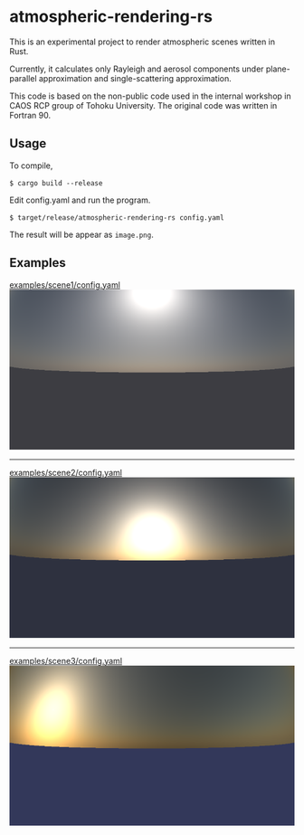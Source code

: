atmospheric-rendering-rs
===

This is an experimental project to render atmospheric scenes written in Rust.

Currently, it calculates only Rayleigh and aerosol components under plane-parallel approximation and single-scattering approximation.

This code is based on the non-public code used in the internal workshop in CAOS RCP group of Tohoku University. The original code was written in Fortran 90.

Usage
---

To compile,

    $ cargo build --release

Edit config.yaml and run the program.

    $ target/release/atmospheric-rendering-rs config.yaml

The result will be appear as `image.png`.


Examples
---

[examples/scene1/config.yaml](examples/scene1/config.yaml)
![scene1](examples/scene1/image.png)

---

[examples/scene2/config.yaml](examples/scene2/config.yaml)
![scene2](examples/scene2/image.png)

---

[examples/scene3/config.yaml](examples/scene3/config.yaml)
![scene3](examples/scene3/image.png)
